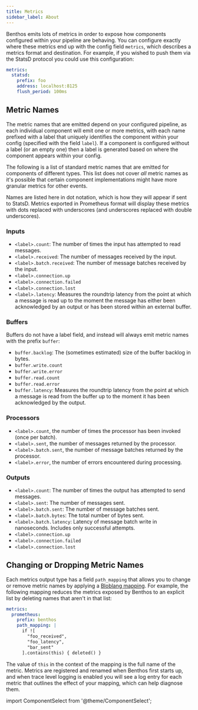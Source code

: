 ```yaml
---
title: Metrics
sidebar_label: About
---
```


Benthos emits lots of metrics in order to expose how components configured within your pipeline are behaving. You can configure exactly where these metrics end up with the config field `metrics`, which describes a metrics format and destination. For example, if you wished to push them via the StatsD protocol you could use this configuration:

```yaml
metrics:
  statsd:
    prefix: foo
    address: localhost:8125
    flush_period: 100ms
```

## Metric Names

The metric names that are emitted depend on your configured pipeline, as each individual component will emit one or more metrics, with each name prefixed with a label that uniquely identifies the component within your config (specified with the field `label`). If a component is configured without a label (or an empty one) then a label is generated based on where the component appears within your config.

The following is a list of standard metric names that are emitted for components of different types. This list does not cover _all_ metric names as it's possible that certain component implementations might have more granular metrics for other events.

Names are listed here in dot notation, which is how they will appear if sent to StatsD. Metrics exported in Prometheus format will display these metrics with dots replaced with underscores (and underscores replaced with double underscores).

### Inputs

- `<label>.count`: The number of times the input has attempted to read messages.
- `<label>.received`: The number of messages received by the input.
- `<label>.batch.received`: The number of message batches received by the input.
- `<label>.connection.up`
- `<label>.connection.failed`
- `<label>.connection.lost`
- `<label>.latency`: Measures the roundtrip latency from the point at which a message is read up to the moment the message has either been acknowledged by an output or has been stored within an external buffer.

### Buffers

Buffers do not have a label field, and instead will always emit metric names with the prefix `buffer`:

- `buffer.backlog`: The (sometimes estimated) size of the buffer backlog in bytes.
- `buffer.write.count`
- `buffer.write.error`
- `buffer.read.count`
- `buffer.read.error`
- `buffer.latency`: Measures the roundtrip latency from the point at which a message is read from the buffer up to the moment it has been acknowledged by the output.

### Processors

- `<label>.count`, the number of times the processor has been invoked (once per batch).
- `<label>.sent`, the number of messages returned by the processor.
- `<label>.batch.sent`, the number of message batches returned by the processor.
- `<label>.error`, the number of errors encountered during processing.

### Outputs

- `<label>.count`: The number of times the output has attempted to send messages.
- `<label>.sent`: The number of messages sent.
- `<label>.batch.sent`: The number of message batches sent.
- `<label>.batch.bytes`: The total number of bytes sent.
- `<label>.batch.latency`: Latency of message batch write in nanoseconds. Includes only successful attempts.
- `<label>.connection.up`
- `<label>.connection.failed`
- `<label>.connection.lost`

## Changing or Dropping Metric Names

Each metrics output type has a field `path_mapping` that allows you to change or remove metric names by applying a [Bloblang mapping][bloblang.about]. For example, the following mapping reduces the metrics exposed by Benthos to an explicit list by deleting names that aren't in that list:

```yaml
metrics:
  prometheus:
    prefix: benthos
    path_mapping: |
      if ![
        "foo_received",
        "foo_latency",
        "bar_sent"
      ].contains(this) { deleted() }
```

The value of `this` in the context of the mapping is the full name of the metric. Metrics are registered and renamed when Benthos first starts up, and when trace level logging is enabled you will see a log entry for each metric that outlines the effect of your mapping, which can help diagnose them.

[bloblang.about]: /docs/guides/bloblang/about

import ComponentSelect from '@theme/ComponentSelect';

<ComponentSelect type="metrics" singular="metrics target"></ComponentSelect>